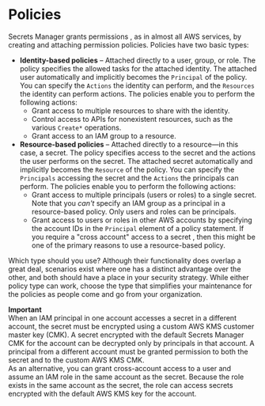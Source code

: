 # Policies<a name="auth-and-access_policy-types"></a>

Secrets Manager grants permissions , as in almost all AWS services, by creating and attaching permission policies\. Policies have two basic types:
+ **Identity\-based policies** – Attached directly to a user, group, or role\. The policy specifies the allowed tasks for the attached identity\. The attached user automatically and implicitly becomes the `Principal` of the policy\. You can specify the `Actions` the identity can perform, and the `Resources` the identity can perform actions\. The policies enable you to perform the following actions:
  + Grant access to multiple resources to share with the identity\.
  + Control access to APIs for nonexistent resources, such as the various `Create*` operations\.
  + Grant access to an IAM group to a resource\.
+ **Resource\-based policies** – Attached directly to a resource—in this case, a secret\. The policy specifies access to the secret and the actions the user performs on the secret\. The attached secret automatically and implicitly becomes the `Resource` of the policy\. You can specify the `Principals` accessing the secret and the `Actions` the principals can perform\. The policies enable you to perform the following actions:
  + Grant access to multiple principals \(users or roles\) to a single secret\. Note that you *can't* specify an IAM group as a principal in a resource\-based policy\. Only users and roles can be principals\.
  + Grant access to users or roles in other AWS accounts by specifying the account IDs in the `Principal` element of a policy statement\. If you require a "cross account" access to a secret , then this might be one of the primary reasons to use a resource\-based policy\.

Which type should you use? Although their functionality does overlap a great deal, scenarios exist where one has a distinct advantage over the other, and both should have a place in your security strategy\. While either policy type can work, choose the type that simplifies your maintenance for the policies as people come and go from your organization\.

**Important**  
When an IAM principal in one account accesses a secret in a different account, the secret must be encrypted using a custom AWS KMS customer master key \(CMK\)\. A secret encrypted with the default Secrets Manager CMK for the account can be decrypted only by principals in that account\. A principal from a different account must be granted permission to both the secret and to the custom AWS KMS CMK\.   
As an alternative, you can grant cross\-account access to a user and assume an IAM role in the same account as the secret\. Because the role exists in the same account as the secret, the role can access secrets encrypted with the default AWS KMS key for the account\.
